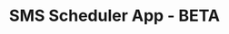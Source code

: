 <div align="center" style="display: flex; flex-direction: column; justify-content: center; height: 100vh;">
    <h1>SMS Scheduler App - BETA</h1>
</div>
<p align="center">(Note: There may be potential for occasional bugs)</p>

### - [Features]
- Users have the ability for SMS scheduling on a daily, weekly, monthly, or yearly basis.
- Users have the ability to get numbers form contact book
- More coming soon!
